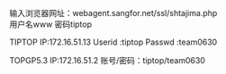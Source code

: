 输入浏览器网址：webagent.sangfor.net/ssl/shtajima.php  
用户名www
密码tiptop


TIPTOP IP:172.16.51.13
  Userid :tiptop
  Passwd :team0630

TOPGP5.3
IP:172.16.51.2
账号/密码：tiptop/team0630

